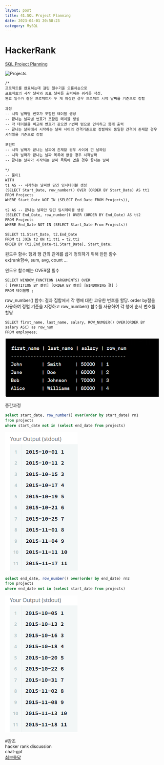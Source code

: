 ```yaml
---
layout: post
title: 41.SQL Project Planning
date: 2023-04-01 20:58:23 
category: MySQL
---
```


# HackerRank 
 [SQL Project Planning](https://www.hackerrank.com/challenges/sql-projects/problem)  

![Projects](https://s3.amazonaws.com/hr-challenge-images/12894/1443819551-639948acc0-1.png)  

```MySQL
/*
프로젝트를 완료하는데 걸린 일수기준 오름차순으로 
프로젝트의 시작 날짜와 종료 날짜를 출력하는 쿼리를 작성. 
완료 일수가 같은 프로젝트가 두 개 이상인 경우 프로젝트 시작 날짜를 기준으로 정렬

과정 
-- 시작 날짜별 번호가 포함된 테이블 생성
-- 끝나는 날짜별 번호가 포함된 테이블 생성
-- 각 테이블을 비교해 번호가 같으면 n번째 텀으로 인식하고 함께 출력
-- 끝나는 날짜에서 시작하는 날짜 사이의 간격기준으로 정렬하되 동일한 간격이 존재할 경우 시작일을 기준으로 정렬

포인트 
-- 시작 날짜가 끝나는 날짜에 존재할 경우 사이에 낀 날짜임
-- 시작 날짜가 끝나는 날짜 목록에 없을 경우 시작날짜
-- 끝나는 날짜가 시작하는 날짜 목록에 없을 경우 끝나는 날짜

*/
-- 풀이1
WITH 
t1 AS -- 시작하는 날짜만 담긴 임시테이블 생성
(SELECT Start_Date, row_number() OVER (ORDER BY Start_Date) AS tt1
FROM Projects
WHERE Start_Date NOT IN (SELECT End_Date FROM Projects)),
 
t2 AS -- 끝나는 날짜만 담긴 임시테이블 생성
(SELECT End_Date, row_number() OVER (ORDER BY End_Date) AS tt2
FROM Projects
WHERE End_Date NOT IN (SELECT Start_Date From Projects))

SELECT t1.Start_Date, t2.End_Date
FROM t1 JOIN t2 ON t1.tt1 = t2.tt2
ORDER BY (t2.End_Date-t1.Start_Date), Start_Date;
```  
윈도우 함수: 행과 행 간의 관계를 쉽게 정의하기 위해 만든 함수  
ex)rank함수, sum, avg, count ...  

윈도우 함수에는 OVER절 필수  
```
SELECT WINDOW_FUNCTION (ARGUMENTS) OVER 
( [PARTITION BY 컬럼] [ORDER BY 컬럼] [WINDOWING 절] )
FROM 테이블명 ; 
```  

row_number() 함수: 결과 집합에서 각 행에 대한 고유한 번호를 할당. order by절을 사용하여 정렬 기준을 지정하고 row_number() 함수를 사용하여 각 행에 순서 번호를 할당  
```  
SELECT first_name, last_name, salary, ROW_NUMBER() OVER(ORDER BY salary ASC) as row_num
FROM employees;
```   
![](https://github.com/shina1221/shina1221.github.io/blob/main/_posts/MySQL/img/SQL%20Project%20Planning01.PNG)  

중간과정  
```SQL
select start_date, row_number() over(order by start_date) rn1
from projects
where start_date not in (select end_date from projects)
```  
![](https://github.com/shina1221/shina1221.github.io/blob/main/_posts/MySQL/img/SQL%20Project%20Planning02.PNG)  

```SQL
select end_date, row_number() over(order by end_date) rn2
from projects
where end_date not in (select start_date from projects)
```   
![](https://github.com/shina1221/shina1221.github.io/blob/main/_posts/MySQL/img/SQL%20Project%20Planning03.PNG)    

#참조   
hacker rank discussion  
chat-gpt  
[최보름달](https://moonpiechoi.tistory.com/128)   